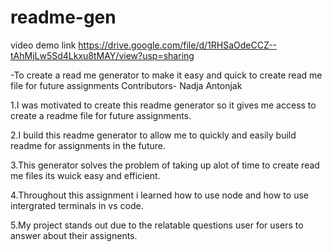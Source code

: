 # readme-gen

video demo link 
https://drive.google.com/file/d/1RHSaOdeCCZ--tAhMjLw5Sd4Lkxu8tMAY/view?usp=sharing

-To create a read me generator to make it easy and quick to create read me file for future assignments Contributors- Nadja Antonjak

1.I was motivated to create this readme generator so it gives me access to create a readme file for future assignments.

2.I build this readme generator to allow me to quickly and easily build readme for assignments in the future.

3.This generator solves the problem of taking up alot of time to create read me files its wuick easy and efficient.

4.Throughout this assignment i learned how to use node and how to use intergrated terminals in vs code.

5.My project stands out due to the relatable questions user for users to answer about their assignents.

